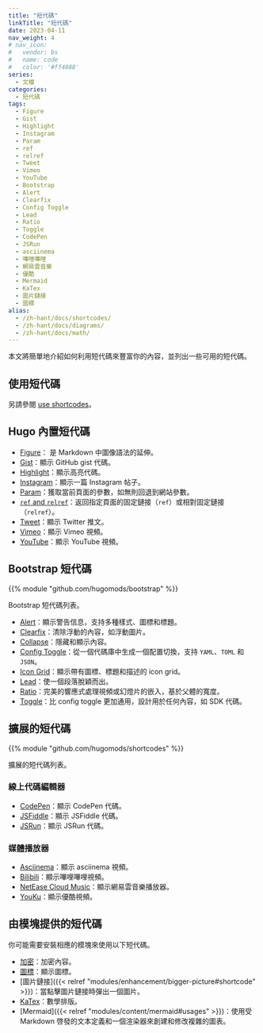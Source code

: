 ```yaml
---
title: "短代碼"
linkTitle: "短代碼"
date: 2023-04-11
nav_weight: 4
# nav_icon:
#   vendor: bs
#   name: code
#   color: '#ff4088'
series:
  - 文檔
categories:
  - 短代碼
tags:
  - Figure
  - Gist
  - Highlight
  - Instagram
  - Param
  - ref
  - relref
  - Tweet
  - Vimeo
  - YouTube
  - Bootstrap
  - Alert
  - Clearfix
  - Config Toggle
  - Lead
  - Ratio
  - Toggle
  - CodePen
  - JSRun
  - asciinema
  - 嗶哩嗶哩
  - 網易雲音樂
  - 優酷
  - Mermaid
  - KaTex
  - 圖片鏈接
  - 圖標
alias:
  - /zh-hant/docs/shortcodes/
  - /zh-hant/docs/diagrams/
  - /zh-hant/docs/math/
---
```


本文將簡單地介紹如何利用短代碼來豐富你的內容，並列出一些可用的短代碼。

## 使用短代碼

另請參閱 [use shortcodes](https://gohugo.io/content-management/shortcodes/#use-shortcodes)。

## Hugo 內置短代碼

- [Figure](https://gohugo.io/content-management/shortcodes/#figure)： 是 Markdown 中圖像語法的延伸。
- [Gist](https://gohugo.io/content-management/shortcodes/#gist)：顯示 GitHub gist 代碼。
- [Highlight](https://gohugo.io/content-management/shortcodes/#highlight)：顯示高亮代碼。
- [Instagram](https://gohugo.io/content-management/shortcodes/#instagram)：顯示一篇 Instagram 帖子。
- [Param](https://gohugo.io/content-management/shortcodes/#param)：獲取當前頁面的參數，如無則回退到網站參數。
- [`ref` and `relref`](https://gohugo.io/content-management/shortcodes/#ref-and-relref)：返回指定頁面的固定鏈接（`ref`）或相對固定鏈接（`relref`）。
- [Tweet](https://gohugo.io/content-management/shortcodes/#tweet)：顯示 Twitter 推文。
- [Vimeo](https://gohugo.io/content-management/shortcodes/#vimeo)：顯示 Vimeo 視頻。
- [YouTube](https://gohugo.io/content-management/shortcodes/#youtube)：顯示 YouTube 視頻。

## Bootstrap 短代碼

{{% module "github.com/hugomods/bootstrap" %}}

Bootstrap 短代碼列表。

* [Alert](https://hugomods.com/en/bootstrap/alert/)：顯示警告信息，支持多種樣式、圖標和標題。
* [Clearfix](https://hugomods.com/en/bootstrap/clearfix/)：清除浮動的內容，如浮動圖片。
* [Collapse](https://hugomods.com/en/bootstrap/collapse/)：隱藏和顯示內容。
* [Config Toggle](https://hugomods.com/en//bootstrap/config-toggle/)：從一個代碼庫中生成一個配置切換，支持 `YAML`、`TOML` 和 `JSON`。
* [Icon Grid](https://hugomods.com/en/bootstrap/icon-grid/)：顯示帶有圖標、標題和描述的 icon grid。
* [Lead](https://hugomods.com/en/bootstrap/lead/)：使一個段落脫穎而出。
* [Ratio](https://hugomods.com/en/bootstrap/ratio/)：完美的響應式處理視頻或幻燈片的嵌入，基於父體的寬度。
* [Toggle](https://hugomods.com/en/bootstrap/toggle/)：比 config toggle 更加通用，設計用於任何內容，如 SDK 代碼。

## 擴展的短代碼

{{% module "github.com/hugomods/shortcodes" %}}

擴展的短代碼列表。

### 線上代碼編輯器

- [CodePen](https://hugomods.com/en/docs/shortcodes/codepen/)：顯示 CodePen 代碼。
- [JSFiddle](https://hugomods.com/en/docs/shortcodes/jsfiddle/)：顯示 JSFiddle 代碼。
- [JSRun](https://hugomods.com/en/docs/shortcodes/jsrun/)：顯示 JSRun 代碼。

### 媒體播放器

- [Asciinema](https://hugomods.com/en/docs/shortcodes/asciinema/)：顯示 asciinema 視頻。
- [Bilibili](https://hugomods.com/en/docs/shortcodes/bilibili/)：顯示嗶哩嗶哩視頻。
- [NetEase Cloud Music](https://hugomods.com/en/docs/shortcodes/netease-cloud-music/)：顯示網易雲音樂播放器。
- [YouKu](https://hugomods.com/en/docs/shortcodes/youku/)：顯示優酷視頻。

## 由模塊提供的短代碼

你可能需要安裝相應的模塊來使用以下短代碼。

- [加密](https://hugomods.com/en/docs/content/encrypt/)：加密內容。
- [圖標](https://hugomods.com/en/docs/icons/#use-icons-via-shortcode)：顯示圖標。
- [圖片鏈接]({{< relref "modules/enhancement/bigger-picture#shortcode" >}})：當點擊圖片鏈接時彈出一個圖片。
- [KaTex](https://hugomods.com/en/docs/content/katex#usage)：數學排版。
- [Mermaid]({{< relref "modules/content/mermaid#usages" >}})：使用受 Markdown 啓發的文本定義和一個渲染器來創建和修改複雜的圖表。
